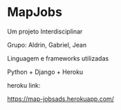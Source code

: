 # MapJobs
Um projeto Interdisciplinar

Grupo:
Aldrin, 
Gabriel, 
Jean

Linguagem e frameworks utilizadas

Python + Django + Heroku


heroku link:

https://map-jobsads.herokuapp.com/


